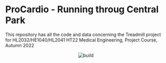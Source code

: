 # ProCardio - Running throug Central Park

This repository has all the code and data concerning the Treadmill project for HL2032/HE1040/HL2041 HT22 Medical Engineering, Project Course, Autumn 2022

<p align="center">
  <img src="https://github.com/asmundur31/Treadmill/actions/workflows/build-and-push.yml/badge.svg" alt="build">
</p>
